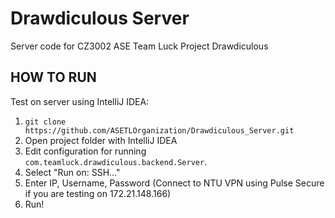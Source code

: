 # Drawdiculous Server
Server code for CZ3002 ASE Team Luck Project Drawdiculous

## HOW TO RUN

Test on server using IntelliJ IDEA:

1.   `git clone https://github.com/ASETLOrganization/Drawdiculous_Server.git`
2.   Open project folder with IntelliJ IDEA
3.   Edit configuration for running `com.teamluck.drawdiculous.backend.Server`.
4.   Select "Run on: SSH..."
5.   Enter IP, Username, Password (Connect to NTU VPN using Pulse Secure if you are testing on 172.21.148.166)
6.   Run!
